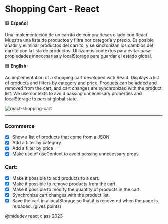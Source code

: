 # Shopping Cart - React

🟥 **Español**

Una implementación de un carrito de compra desarrollado con React. Muestra una lista de productos y filtra por categoría y precio. Es posible añadir y eliminar productos del carrito, y se sincronizan los cambios del carrito con la lista de productos. Utilizamos contextos para evitar pasar propiedades innecesarias y localStorage para guardar el estado global.

🟦 **English**

An implementation of a shopping cart developed with React. Displays a list of products and filters by category and price. Products can be added and removed from the cart, and cart changes are synchronized with the product list. We use contexts to avoid passing unnecessary properties and localStorage to persist global state.

![react-shopping-cart](https://github.com/amaimus/react-shopping-cart/assets/35699916/c1c97912-9b27-4c2c-88ad-a89556dacc0b)

--- 

### Ecommerce

- [x] Show a list of products that come from a JSON
- [x] Add a filter by category
- [x] Add a filter by price
- [x] Make use of useContext to avoid passing unnecessary props.

### Cart:

- [x] Make it possible to add products to a cart.
- [x] Make it possible to remove products from the cart.
- [x] Make it possible to modify the quantity of products in the cart.
- [x] Synchronize cart changes with the product list.
- [x] Save the cart in a localStorage so that it is recovered when the page is reloaded. (gives points)

@midudev react class 2023



